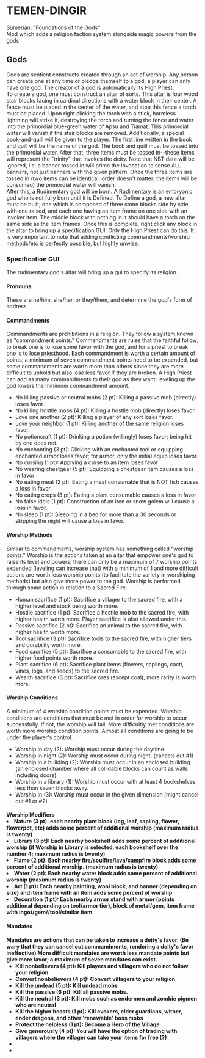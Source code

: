 <h1>TEMEN-DINGIR</h1>
Sumerian: "Foundations of the Gods"
<br>
Mod which adds a religion faction system alongside magic powers from the gods
<br>
<h2>Gods</h2>
Gods are sentient constructs created through an act of worship. Any person can create one at any time or pledge themself to a god; a player can only have one god. The creator of a god is automatically its High Priest.<br>
To create a god, one must construct an altar of sorts. This altar is four wood stair blocks facing in cardinal directions with a water block in their center. A fence must be placed in the center of the water, and atop this fence a torch must be placed. Upon right clicking the torch with a stick, harmless lightning will strike it, destroying the torch and turning the fence and water into the primordial blue-green water of Apsu and Tiamat. This primordial water will vanish if the stair blocks are removed. Additionally, a special book-and-quill will be given to the player. The first line written in the book and quill will be the name of the god. The book and quill must be tossed into the primordial water.
After that, three items must be tossed in--these items will represent the "trinity" that invokes the deity. Note that NBT data will be ignored, i.e. a banner tossed in will prime the Invocation to sense ALL banners, not just banners with the given pattern. Once the three items are tossed in (two items can be identical; order doesn't matter; the items will be consumed) the primordial water will vanish.<br>
After this, a Rudimentary god will be born. A Rudimentary is an embryonic god who is not fully born until it is Defined. To Define a god, a new altar must be built, one which is composed of three stone blocks side by side with one raised, and each one having an item frame on one side with an invoker item. The middle block with nothing in it should have a torch on the same side as the item frames. Once this is complete, right click any block in the altar to bring up a specification GUI. Only the High Priest can do this. It is very important to note that adding conflicting commandments/worship methods/etc is perfectly possible, but highly unwise.
<br>
<h3>Specification GUI</h3>
The rudimentary god's altar will bring up a gui to specify its religion.
<h4>Pronouns</h4>
These are he/him, she/her, or they/them, and determine the god's form of address
<h4>Commandments</h4>
Commandments are prohibitions in a religion. They follow a system known as "commandment points." Commandments are rules that the faithful follow; to break one is to lose some favor with the god, and for a priest to break one is to lose priesthood. Each commandment is worth a certain amount of points; a minimum of seven commandment points need to be expended, but some commandments are worth more than others since they are more difficult to uphold but also lose less favor if they are broken. A High Priest can add as many commandments to their god as they want; leveling up the god lowers the minimum commandment amount.
<ul>
  <li>No killing passive or neutral mobs (2 pt): Killing a passive mob (directly) loses favor.
    <li>No killing hostile mobs (4 pt): Killing a hostile mob (directly) loses favor.
      <li>Love one another (2 pt): Killing a player of any sort loses favor.
      <li>Love your neighbor (1 pt): Killing another of the same religion loses favor.
      <li>No potioncraft (1 pt): Drinking a potion (willingly) loses favor; being hit by one does not.
        <li>No enchanting (3 pt): Clicking with an enchanted tool or equipping enchanted armor loses favor; for armor, only the initial equip loses favor.
          <li>No cursing (1 pt): Applying a curse to an item loses favor
            <li>No wearing chestgear (5 pt): Equipping a chestgear item causes a loss in favor
              <li>No eating meat (2 pt): Eating a meat consumable that is NOT fish causes a loss in favor.
                <li>No eating crops (3 pt): Eating a plant consumable causes a loss in favor
                  <li>No false idols (1 pt): Construction of an iron or snow golem will cause a loss in favor.
                    <li>No sleep (1 pt): Sleeping in a bed for more than a 30 seconds or skipping the night will cause a loss in favor.
                    </ul>
<h4>Worship Methods</h1>
Similar to commandments, worship system has something called "worship points." Worship is the actions taken at an altar that empower one's god to raise its level and powers; there can only be a maximum of 7 worship points expended (leveling can increase that) with a minimum of 1 and more difficult actions are worth less worship points (to facilitate the variety in worshiping methods) but also give more power to the god. Worship is performed through some action in relation to a Sacred Fire. 
<ul>
  <li>Human sacrifice (1 pt): Sacrifice a villager to the sacred fire, with a higher level and stock being worth more.
    <li>Hostile sacrifice (1 pt): Sacrifice a hostile mob to the sacred fire, with higher health worth more. Player sacrifice is also allowed under this.
      <li>Passive sacrifice (2 pt): Sacrifice an animal to the sacred fire, with higher health worth more.
        <li>Tool sacrifice (3 pt): Sacrifice tools to the sacred fire, with higher tiers and durability worth more.
          <li>Food sacrifice (5 pt): Sacrifice a consumable to the sacred fire, with higher food points worth more.
            <li>Plant sacrifice (6 pt): Sacrifice plant items (flowers, saplings, cacti, vines, logs, and seeds) to the sacred fire.
              <li>Wealth sacrifice (3 pt): Sacrifice ores (except coal); more rarity is worth more.
</ul>
<h4>Worship Conditions</h4>
A minimum of 4 worship condition points must be expended. Worship conditions are conditions that must be met in order for worship to occur successfully. If not, the worship will fail. More difficultly met conditions are worth more worship condition points. Almost all conditions are going to be under the player's control.
<ul>
  <li>Worship in day (2): Worship must occur during the daytime.
    <li>Worship in night (2): Worship must occur during night. (cancels out #1)
      <li>Worship in a building (2): Worship must occur in an enclosed building (an enclosed chamber where all collidable blocks can count as walls including doors)
        <li>Worship in a library (1): Worship must occur with at least 4 bookshelves less than seven blocks away.
          <li>Worship in <non-Overworld dimension> (3): Worship must occur in the given dimension (might cancel out #1 or #2)
</ul>
<h4>Worship Modifiers</h4)
  Worship modifiers are conditions that increase the amount of worship points gotten from a worship. A maximum of 4 points can be expended, a minimum of zero, with more difficult-to-achieve conditions being worth less points.
  <ul>
  <li>Nature (3 pt): each nearby plant block (log, leaf, sapling, flower, flowerpot, etc) adds some percent of additional worship (maximum radius is twenty)
    <li>Library (3 pt): Each nearby bookshelf adds some percent of additional worship (if Worship in Library is selected, each bookshelf over the number 4; maximum radius is twenty)
      <li>Flame (2 pt): Each nearby fire/soulfire/lava/campfire block adds some percent of additional worship. (maximum radius is twenty)
        <li>Water (2 pt): Each nearby water block adds some percent of additional worship (maximum radius is twenty)
          <li>Art (1 pt): Each nearby painting, wool block, and banner (depending on size) and item frame with an item adds some percent of worship
          <li>Decoration (1 pt): Each nearby armor stand with armor (points additional depending on tool/armor tier), block of metal/gem, item frame with ingot/gem//tool/similar item
</ul>
            <h4>Mandates</h4>
Mandates are actions that can be taken to increase a deity's favor. (Be wary that they can cancel out commandments, rendering a deity's favor ineffective) More difficult mandates are worth less mandate points but give more favor; a maximum of seven mandates can exist.
<ul>
<li>Kill nonbelievers (4 pt): Kill players and villagers who do not follow your religion
  <li>Convert nonbelievers (4 pt): Convert villagers to your religion
    <li>Kill the undead (5 pt): Kill undead mobs
      <li>Kill the passive (6 pt): Kill all passive mobs.
        <li>Kill the neutral (3 pt): Kill mobs such as endermen and zombie pigmen who are neutral
          <li>Kill the higher beasts (1 pt): Kill evokers, elder guardians, wither, ender dragons, and other 'renewable' boss mobs
            <li>Protect the helpless (1 pt): Become a Hero of the Village
              <li>Give generously (4 pt): You will have the option of trading with villagers where the villager can take your items for free (?)
                <li>
  <li>
</ul>
            
